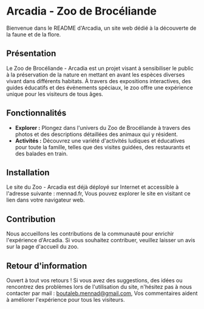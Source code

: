 # Arcadia - Zoo de Brocéliande

Bienvenue dans le README d'Arcadia, un site web dédié à la découverte de la faune et de la flore.

## Présentation

Le Zoo de Brocéliande - Arcadia est un projet visant à sensibiliser le public à la préservation de la nature en mettant en avant les espèces diverses vivant dans différents habitats. À travers des expositions interactives, des guides éducatifs et des événements spéciaux, le zoo offre une expérience unique pour les visiteurs de tous âges.

## Fonctionnalités

- **Explorer :** Plongez dans l'univers du Zoo de Brocéliande à travers des photos et des descriptions détaillées des animaux qui y résident.
- **Activités :** Découvrez une variété d'activités ludiques et éducatives pour toute la famille, telles que des visites guidées, des restaurants et des balades en train.

## Installation

Le site du Zoo - Arcadia est déjà déployé sur Internet et accessible à l'adresse suivante : mennad.fr, Vous pouvez explorer le site en visitant ce lien dans votre navigateur web.

## Contribution

Nous accueillons les contributions de la communauté pour enrichir l'expérience d'Arcadia. Si vous souhaitez contribuer, veuillez laisser un avis sur la page d'accueil du zoo.

## Retour d'information

Ouvert à tout vos retours ! Si vous avez des suggestions, des idées ou rencontrez des problèmes lors de l'utilisation du site, n'hésitez pas à nous contacter par mail : boutaleb.mennad@gmail.com, Vos commentaires aident à améliorer l'expérience pour tous les visiteurs.
